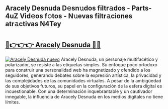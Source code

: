 ## Aracely Desnuda D𝚎sn𝚞dos filtr𝚊dos - Parts-4uZ Vid𝚎os f𝚘tos - N𝚞evas filtr𝚊ciones atr𝚊ctivas N4Tey

# <h2><a href="http://mb9gioc.tromn.icu/?c=Aracely+Desnuda">🔗👉👉👉 Aracely Desnuda 🔗🔗</a></h2>

[![Aracely Desnuda nuevo](https://i.imgur.com/pEAQMta.gif)](http://mb9gioc.tromn.icu/?c=Aracely+Desnuda)
Aracely Desnuda, un personaje multifacético y polarizador, se resiste a las etiquetas simples. Su enfoque poco ortodoxo para construir una personalidad web ha magnetizado y ofendido a los seguidores, generando debates sobre la expresión artística, la privacidad y las complejidades de las comunidades virtuales. A pesar de la ambigüedad de sus objetivos futuros, su papel en la configuración de la esfera digital es incuestionable. Con una determinación inquebrantable y un cautivador innegable, la influencia de Aracely Desnuda en los medios digitales no tiene límites.
